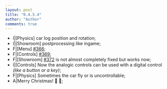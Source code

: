```yaml
--- 
layout: post
title: "0.4.5.4"
author: "Author"
comments: true
---
```


* I|[Physics] car log position and rotation;
* I|[Showroom] postprocessing like ingame;
* F|[Menu] <a href="https://github.com/gRally/dev/issues/366">#366</a>;
* F|[Controls] <a href="https://github.com/gRally/dev/issues/369">#369</a>;
* F|[Showroom] <a href="https://github.com/gRally/dev/issues/372">#372</a> is not almost completely fixed but works now;
* I|[Controls] Now the analogic controls can be used with a digital control <em>(like a button or a key)</em>;
* F|[Physics] Sometimes the car fly or is uncontrollable;
* A|Merry Christmas! :santa: :christmas_tree:;